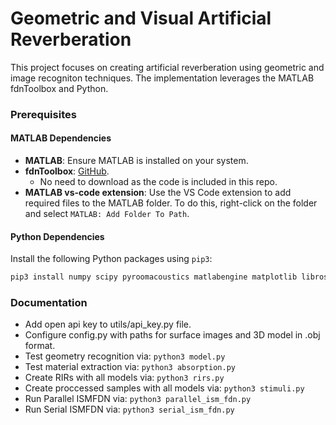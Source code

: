 # Geometric and Visual Artificial Reverberation

This project focuses on creating artificial reverberation using geometric and image recogniton techniques. The implementation leverages the MATLAB fdnToolbox and Python.

### Prerequisites

#### MATLAB Dependencies

- **MATLAB**: Ensure MATLAB is installed on your system.
- **fdnToolbox**: [GitHub](https://github.com/SebastianJiroSchlecht/fdnToolbox).
    - No need to download as the code is included in this repo.
- **MATLAB vs-code extension**: Use the VS Code extension to add required files to the MATLAB folder. To do this, right-click on the folder and select `MATLAB: Add Folder To Path`.

#### Python Dependencies

Install the following Python packages using `pip3`:

```bash
pip3 install numpy scipy pyroomacoustics matlabengine matplotlib librosa sympy openai
```

### Documentation
- Add open api key to utils/api_key.py file.
- Configure config.py with paths for surface images and 3D model in .obj format.
- Test geometry recognition via: `python3 model.py`
- Test material extraction via: `python3 absorption.py`
- Create RIRs with all models via: `python3 rirs.py`
- Create proccessed samples with all models via: `python3 stimuli.py`
- Run Parallel ISMFDN via: `python3 parallel_ism_fdn.py`
- Run Serial ISMFDN via: `python3 serial_ism_fdn.py`
